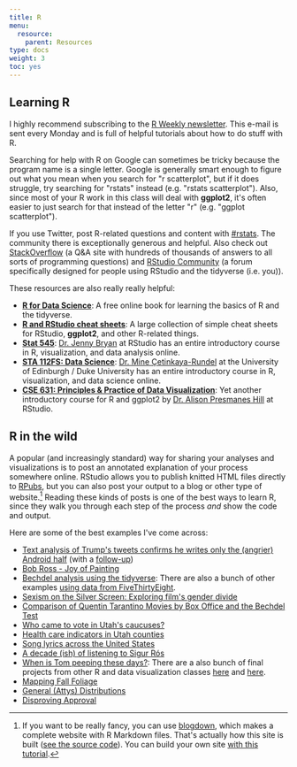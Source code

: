 ```yaml
---
title: R
menu:
  resource:
    parent: Resources
type: docs
weight: 3
toc: yes
---
```


## Learning R

I highly recommend subscribing to the [R Weekly newsletter](https://rweekly.org/). This e-mail is sent every Monday and is full of helpful tutorials about how to do stuff with R.

Searching for help with R on Google can sometimes be tricky because the program name is a single letter. Google is generally smart enough to figure out what you mean when you search for "r scatterplot", but if it does struggle, try searching for "rstats" instead (e.g. "rstats scatterplot"). Also, since most of your R work in this class will deal with **ggplot2**, it's often easier to just search for that instead of the letter "r" (e.g. "ggplot scatterplot"). 

If you use Twitter, post R-related questions and content with [#rstats](https://twitter.com/search?q=%23rstats). The community there is exceptionally generous and helpful. Also check out [StackOverflow](https://stackoverflow.com/) (a Q&A site with hundreds of thousands of answers to all sorts of programming questions) and [RStudio Community](https://community.rstudio.com/) (a forum specifically designed for people using RStudio and the tidyverse (i.e. you)).

These resources are also really really helpful:

- [**R for Data Science**](https://r4ds.had.co.nz/): A free online book for learning the basics of R and the tidyverse.
- [**R and RStudio cheat sheets**](https://www.rstudio.com/resources/cheatsheets/): A large collection of simple cheat sheets for RStudio, **ggplot2**, and other R-related things.
- [**Stat 545**](http://stat545.com/): [Dr. Jenny Bryan](https://twitter.com/JennyBryan) at RStudio has an entire introductory course in R, visualization, and data analysis online.
- [**STA 112FS: Data Science**](http://www2.stat.duke.edu/courses/Fall17/sta112.01/): [Dr. Mine Çetinkaya-Rundel](https://twitter.com/minebocek) at the University of Edinburgh / Duke University has an entire introductory course in R, visualization, and data science online.
- [**CSE 631: Principles & Practice of Data Visualization**](http://cslu.ohsu.edu/~bedricks/courses/cs631/): Yet another introductory course for R and ggplot2 by [Dr. Alison Presmanes Hill](https://twitter.com/apreshill) at RStudio.


## R in the wild

A popular (and increasingly standard) way for sharing your analyses and visualizations is to post an annotated explanation of your process somewhere online. RStudio allows you to publish knitted HTML files directly to [RPubs](http://rpubs.com/), but you can also post your output to a blog or other type of website.[^blogdown] Reading these kinds of posts is one of the best ways to learn R, since they walk you through each step of the process *and* show the code and output.

[^blogdown]: If you want to be really fancy, you can use [blogdown](https://bookdown.org/yihui/blogdown/), which makes a complete website with R Markdown files. That's actually how this site is built ([see the source code](https://github.com/andrewheiss/datavizm20.classes.andrewheiss.com)). You can build your own site [with this tutorial](https://apreshill.rbind.io/post/up-and-running-with-blogdown/).

Here are some of the best examples I've come across:

- [Text analysis of Trump's tweets confirms he writes only the (angrier) Android half](http://varianceexplained.org/r/trump-tweets/) (with a [follow-up](http://varianceexplained.org/r/trump-followup/))
- [Bob Ross - Joy of Painting](https://rudeboybert.github.io/fivethirtyeight/articles/bob_ross.html)
- [Bechdel analysis using the tidyverse](https://rudeboybert.github.io/fivethirtyeight/articles/bechdel.html): There are also a bunch of other examples [using data from FiveThirtyEight](https://rudeboybert.github.io/fivethirtyeight/articles/).
- [Sexism on the Silver Screen: Exploring film's gender divide](http://rpubs.com/Jwhitman/Final_Project)
- [Comparison of Quentin Tarantino Movies by Box Office and the Bechdel Test](http://soc301s2017.netlify.com/group_projects/group5)
- [Who came to vote in Utah's caucuses?](https://juliasilge.com/blog/who-came-to-vote/)
- [Health care indicators in Utah counties](https://juliasilge.com/blog/health-care-indicators/)
- [Song lyrics across the United States](https://juliasilge.com/blog/song-lyrics-across/)
- [A decade (ish) of listening to Sigur Rós](http://blog.karawoo.com/2016/09/22/A-decade-ish-of-listening-to-Sigur-Ros)
- [When is Tom peeping these days?](http://rpubs.com/ry_lisa_elana/chicago): There are a also bunch of final projects from other R and data visualization classes [here](http://soc301s2017.netlify.com/group-projects/) and [here](https://rudeboybert.github.io/MATH116/PS/final_project/final_project_outline.html#past_examples).
- [Mapping Fall Foliage](https://rud.is/b/2017/09/18/mapping-fall-foliage-with-sf/)
- [General (Attys) Distributions](https://rud.is/b/2017/07/25/r%E2%81%B6-general-attys-distributions/)
- [Disproving Approval](https://rud.is/b/2017/06/18/r%E2%81%B6-disproving-approval/)
